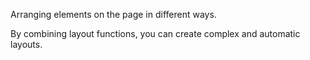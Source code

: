 Arranging elements on the page in different ways.

By combining layout functions, you can create complex and automatic layouts.
